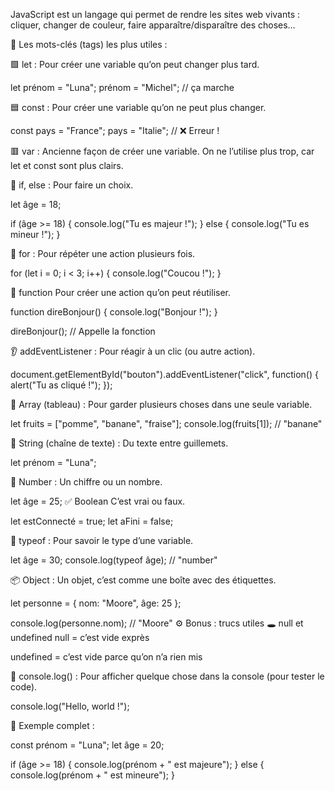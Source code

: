 JavaScript est un langage qui permet de rendre les sites web vivants : cliquer, changer de couleur, faire apparaître/disparaître des choses…

🧠 Les mots-clés (tags) les plus utiles :


🟩 let :
Pour créer une variable qu’on peut changer plus tard.

let prénom = "Luna";
prénom = "Michel"; // ça marche


🟦 const :
Pour créer une variable qu’on ne peut plus changer.

const pays = "France";
pays = "Italie"; // ❌ Erreur !


🟥 var :
Ancienne façon de créer une variable. On ne l’utilise plus trop, car let et const sont plus clairs.


🔁 if, else :
Pour faire un choix.

let âge = 18;

if (âge >= 18) {
  console.log("Tu es majeur !");
} else {
  console.log("Tu es mineur !");
}


🔁 for :
Pour répéter une action plusieurs fois.

for (let i = 0; i < 3; i++) {
  console.log("Coucou !");
}


🧾 function
Pour créer une action qu’on peut réutiliser.

function direBonjour() {
  console.log("Bonjour !");
}

direBonjour(); // Appelle la fonction


👂 addEventListener :
Pour réagir à un clic (ou autre action).

document.getElementById("bouton").addEventListener("click", function() {
  alert("Tu as cliqué !");
});


🧱 Array (tableau) :
Pour garder plusieurs choses dans une seule variable.

let fruits = ["pomme", "banane", "fraise"];
console.log(fruits[1]); // "banane"


📘 String (chaîne de texte) :
Du texte entre guillemets.

let prénom = "Luna";


🔢 Number :
Un chiffre ou un nombre.

let âge = 25;
✅ Boolean
C’est vrai ou faux.

let estConnecté = true;
let aFini = false;


🧪 typeof :
Pour savoir le type d’une variable.

let âge = 30;
console.log(typeof âge); // "number"


📦 Object :
Un objet, c’est comme une boîte avec des étiquettes.

let personne = {
  nom: "Moore",
  âge: 25
};

console.log(personne.nom); // "Moore"
⚙️ Bonus : trucs utiles
🕳️ null et undefined
null = c’est vide exprès

undefined = c’est vide parce qu’on n’a rien mis


🧠 console.log() :
Pour afficher quelque chose dans la console (pour tester le code).

console.log("Hello, world !");


🧪 Exemple complet :

const prénom = "Luna";
let âge = 20;

if (âge >= 18) {
  console.log(prénom + " est majeure");
} else {
  console.log(prénom + " est mineure");
}